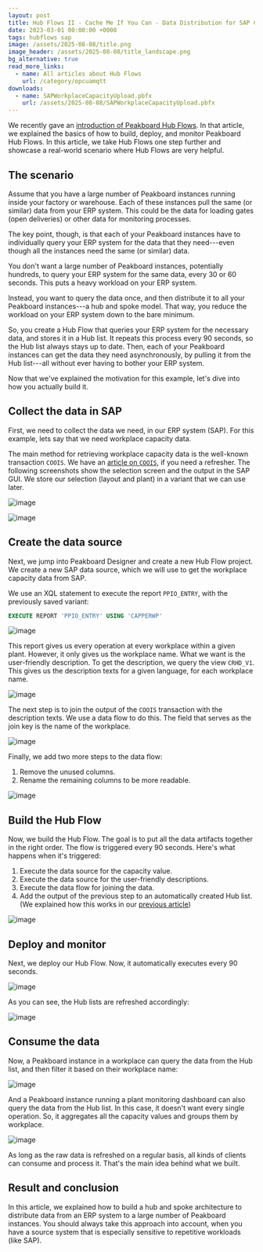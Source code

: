 ```yaml
---
layout: post
title: Hub Flows II - Cache Me If You Can - Data Distribution for SAP Capacity Data
date: 2023-03-01 00:00:00 +0000
tags: hubflows sap
image: /assets/2025-08-08/title.png
image_header: /assets/2025-08-08/title_landscape.png
bg_alternative: true
read_more_links:
  - name: All articles about Hub Flows
    url: /category/opcuamqtt
downloads:
  - name: SAPWorkplaceCapacityUpload.pbfx
    url: /assets/2025-08-08/SAPWorkplaceCapacityUpload.pbfx
---
```

We recently gave an [introduction of Peakboard Hub Flows](/Hub-FLows-I-Getting-started-and-learn-how-to-historize-MQTT-messages.html). In that article, we explained the basics of how to build, deploy, and monitor Peakboard Hub Flows. In this article, we take Hub Flows one step further and showcase a real-world scenario where Hub Flows are very helpful.

## The scenario

Assume that you have a large number of Peakboard instances running inside your factory or warehouse. Each of these instances pull the same (or similar) data from your ERP system. This could be the data for loading gates (open deliveries) or other data for monitoring processes.

The key point, though, is that each of your Peakboard instances have to individually query your ERP system for the data that they need---even though all the instances need the same (or similar) data.

You don't want a large number of Peakboard instances, potentially hundreds, to query your ERP system for the same data, every 30 or 60 seconds. This puts a heavy workload on your ERP system.

Instead, you want to query the data once, and then distribute it to all your Peakboard instances---a hub and spoke model. That way, you reduce the workload on your ERP system down to the bare minimum.

So, you create a Hub Flow that queries your ERP system for the necessary data, and stores it in a Hub list. It repeats this process every 90 seconds, so the Hub list always stays up to date. Then, each of your Peakboard instances can get the data they need asynchronously, by pulling it from the Hub list---all without ever having to bother your ERP system.

Now that we've explained the motivation for this example, let's dive into how you actually build it.

## Collect the data in SAP

First, we need to collect the data we need, in our ERP system (SAP). For this example, lets say that we need workplace capacity data.

The main method for retrieving workplace capacity data is the well-known transaction `COOIS`. We have an [article on `COOIS`](/Dismantle-SAP-Production-How-to-get-the-next-work-orders-of-a-workplace-by-using-COOIS-transaction-in-Peakboard.html), if you need a refresher. The following screenshots show the selection screen and the output in the SAP GUI. We store our selection (layout and plant) in a variant that we can use later.

![image](/assets/2025-08-08/010.png)

![image](/assets/2025-08-08/020.png)

## Create the data source

Next, we jump into Peakboard Designer and create a new Hub Flow project. We create a new SAP data source, which we will use to get the workplace capacity data from SAP. 

We use an XQL statement to execute the report `PPIO_ENTRY`, with the previously saved variant:
```sql
EXECUTE REPORT 'PPIO_ENTRY' USING 'CAPPERWP'
```

![image](/assets/2025-08-08/030.png)

This report gives us every operation at every workplace within a given plant. However, it only gives us the workplace name. What we want is the user-friendly description. To get the description, we query the view `CRHD_V1`. This gives us the description texts for a given language, for each workplace name.

![image](/assets/2025-08-08/040.png)

The next step is to join the output of the `COOIS` transaction with the description texts. We use a data flow to do this. The field that serves as the join key is the name of the workplace.

![image](/assets/2025-08-08/050.png)

Finally, we add two more steps to the data flow:
1. Remove the unused columns.
2. Rename the remaining columns to be more readable.

![image](/assets/2025-08-08/060.png)

## Build the Hub Flow

Now, we build the Hub Flow. The goal is to put all the data artifacts together in the right order. The flow is triggered every 90 seconds. Here's what happens when it's triggered:

1. Execute the data source for the capacity value.
1. Execute the data source for the user-friendly descriptions.
1. Execute the data flow for joining the data.
1. Add the output of the previous step to an automatically created Hub list. (We explained how this works in our [previous article](/Hub-FLows-I-Getting-started-and-learn-how-to-historize-MQTT-messages.html))

![image](/assets/2025-08-08/070.png)

## Deploy and monitor

Next, we deploy our Hub Flow. Now, it automatically executes every 90 seconds.

![image](/assets/2025-08-08/080.png)

As you can see, the Hub lists are refreshed accordingly:

![image](/assets/2025-08-08/090.png)

## Consume the data

Now, a Peakboard instance in a workplace can query the data from the Hub list, and then filter it based on their workplace name:

![image](/assets/2025-08-08/100.png)

And a Peakboard instance running a plant monitoring dashboard can also query the data from the Hub list. In this case, it doesn't want every single operation. So, it aggregates all the capacity values and groups them by workplace.

![image](/assets/2025-08-08/110.png)

As long as the raw data is refreshed on a regular basis, all kinds of clients can consume and process it. That's the main idea behind what we built.

## Result and conclusion

In this article, we explained how to build a hub and spoke architecture to distribute data from an ERP system to a large number of Peakboard instances. You should always take this approach into account, when you have a source system that is especially sensitive to repetitive workloads (like SAP).
